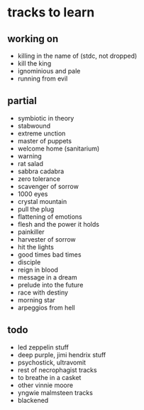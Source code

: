 # tracks to learn

## working on

- killing in the name of (stdc, not dropped)
- kill the king
- ignominious and pale
- running from evil


## partial

- symbiotic in theory
- stabwound
- extreme unction
- master of puppets
- welcome home (sanitarium)
- warning
- rat salad
- sabbra cadabra
- zero tolerance
- scavenger of sorrow
- 1000 eyes
- crystal mountain
- pull the plug
- flattening of emotions
- flesh and the power it holds
- painkiller
- harvester of sorrow
- hit the lights
- good times bad times
- disciple
- reign in blood
- message in a dream
- prelude into the future
- race with destiny
- morning star
- arpeggios from hell


## todo

- led zeppelin stuff
- deep purple, jimi hendrix stuff
- psychostick, ultravomit
- rest of necrophagist tracks
- to breathe in a casket
- other vinnie moore
- yngwie malmsteen tracks
- blackened

